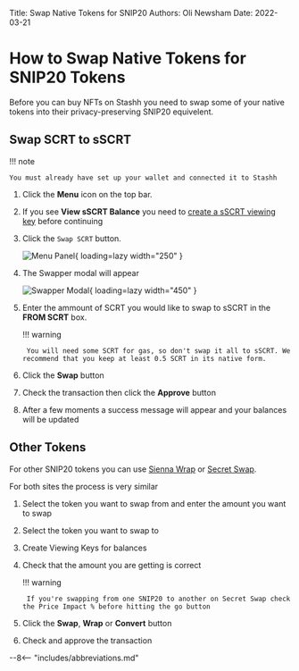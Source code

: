 Title:   Swap Native Tokens for SNIP20
Authors: Oli Newsham
Date:    2022-03-21

# How to Swap Native Tokens for SNIP20 Tokens

Before you can buy NFTs on Stashh you need to swap some of your native tokens into their privacy-preserving SNIP20 equivelent.

## Swap SCRT to sSCRT

!!! note

    You must already have set up your wallet and connected it to Stashh

1. Click the **Menu** icon on the top bar.
1. If you see **View sSCRT Balance** you need to [create a sSCRT viewing key](/guides/add-sscrt-viewing-key) before continuing
1. Click the `Swap SCRT` button.

    ![Menu Panel](\images\menu.png){ loading=lazy width="250" }

1. The Swapper modal will appear

    ![Swapper Modal](\images\swapper.png){ loading=lazy width="450" }

1. Enter the ammount of SCRT you would like to swap to sSCRT in the **FROM SCRT** box.

    !!! warning

        You will need some SCRT for gas, so don't swap it all to sSCRT. We recommend that you keep at least 0.5 SCRT in its native form.

1. Click the **Swap** button
1. Check the transaction then click the **Approve** button
1. After a few moments a success message will appear and your balances will be updated

## Other Tokens

For other SNIP20 tokens you can use [Sienna Wrap](https://app.sienna.network/wrap) or [Secret Swap](https://app.secretswap.net/swap).

For both sites the process is very similar

1. Select the token you want to swap from and enter the amount you want to swap
2. Select the token you want to swap to
3. Create Viewing Keys for balances
4. Check that the amount you are getting is correct

    !!! warning

        If you're swapping from one SNIP20 to another on Secret Swap check the Price Impact % before hitting the go button

5. Click the **Swap**, **Wrap** or **Convert** button
6. Check and approve the transaction

--8<-- "includes/abbreviations.md"
